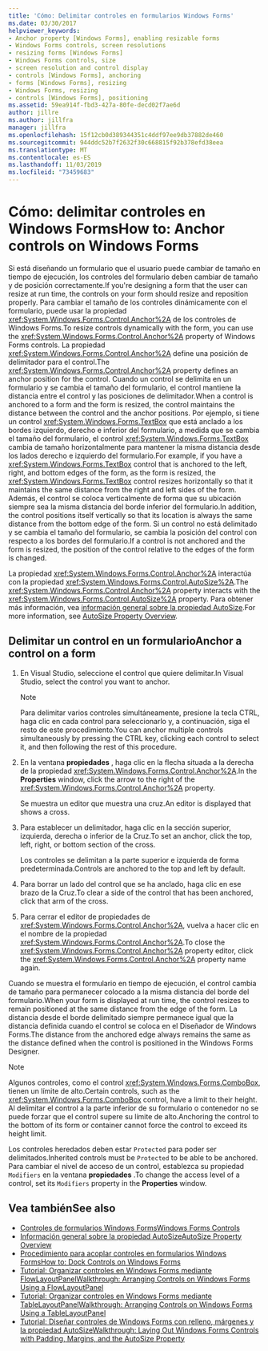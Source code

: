 ```yaml
---
title: 'Cómo: Delimitar controles en formularios Windows Forms'
ms.date: 03/30/2017
helpviewer_keywords:
- Anchor property [Windows Forms], enabling resizable forms
- Windows Forms controls, screen resolutions
- resizing forms [Windows Forms]
- Windows Forms controls, size
- screen resolution and control display
- controls [Windows Forms], anchoring
- forms [Windows Forms], resizing
- Windows Forms, resizing
- controls [Windows Forms], positioning
ms.assetid: 59ea914f-fbd3-427a-80fe-decd02f7ae6d
author: jillre
ms.author: jillfra
manager: jillfra
ms.openlocfilehash: 15f12cb0d389344351c4ddf97ee9db37882de460
ms.sourcegitcommit: 944ddc52b7f2632f30c668815f92b378efd38eea
ms.translationtype: MT
ms.contentlocale: es-ES
ms.lasthandoff: 11/03/2019
ms.locfileid: "73459683"
---
```

# <a name="how-to-anchor-controls-on-windows-forms"></a><span data-ttu-id="e92de-102">Cómo: delimitar controles en Windows Forms</span><span class="sxs-lookup"><span data-stu-id="e92de-102">How to: Anchor controls on Windows Forms</span></span>

<span data-ttu-id="e92de-103">Si está diseñando un formulario que el usuario puede cambiar de tamaño en tiempo de ejecución, los controles del formulario deben cambiar de tamaño y de posición correctamente.</span><span class="sxs-lookup"><span data-stu-id="e92de-103">If you're designing a form that the user can resize at run time, the controls on your form should resize and reposition properly.</span></span> <span data-ttu-id="e92de-104">Para cambiar el tamaño de los controles dinámicamente con el formulario, puede usar la propiedad <xref:System.Windows.Forms.Control.Anchor%2A> de los controles de Windows Forms.</span><span class="sxs-lookup"><span data-stu-id="e92de-104">To resize controls dynamically with the form, you can use the <xref:System.Windows.Forms.Control.Anchor%2A> property of Windows Forms controls.</span></span> <span data-ttu-id="e92de-105">La propiedad <xref:System.Windows.Forms.Control.Anchor%2A> define una posición de delimitador para el control.</span><span class="sxs-lookup"><span data-stu-id="e92de-105">The <xref:System.Windows.Forms.Control.Anchor%2A> property defines an anchor position for the control.</span></span> <span data-ttu-id="e92de-106">Cuando un control se delimita en un formulario y se cambia el tamaño del formulario, el control mantiene la distancia entre el control y las posiciones de delimitador.</span><span class="sxs-lookup"><span data-stu-id="e92de-106">When a control is anchored to a form and the form is resized, the control maintains the distance between the control and the anchor positions.</span></span> <span data-ttu-id="e92de-107">Por ejemplo, si tiene un control <xref:System.Windows.Forms.TextBox> que está anclado a los bordes izquierdo, derecho e inferior del formulario, a medida que se cambia el tamaño del formulario, el control <xref:System.Windows.Forms.TextBox> cambia de tamaño horizontalmente para mantener la misma distancia desde los lados derecho e izquierdo del formulario.</span><span class="sxs-lookup"><span data-stu-id="e92de-107">For example, if you have a <xref:System.Windows.Forms.TextBox> control that is anchored to the left, right, and bottom edges of the form, as the form is resized, the <xref:System.Windows.Forms.TextBox> control resizes horizontally so that it maintains the same distance from the right and left sides of the form.</span></span> <span data-ttu-id="e92de-108">Además, el control se coloca verticalmente de forma que su ubicación siempre sea la misma distancia del borde inferior del formulario.</span><span class="sxs-lookup"><span data-stu-id="e92de-108">In addition, the control positions itself vertically so that its location is always the same distance from the bottom edge of the form.</span></span> <span data-ttu-id="e92de-109">Si un control no está delimitado y se cambia el tamaño del formulario, se cambia la posición del control con respecto a los bordes del formulario.</span><span class="sxs-lookup"><span data-stu-id="e92de-109">If a control is not anchored and the form is resized, the position of the control relative to the edges of the form is changed.</span></span>

<span data-ttu-id="e92de-110">La propiedad <xref:System.Windows.Forms.Control.Anchor%2A> interactúa con la propiedad <xref:System.Windows.Forms.Control.AutoSize%2A>.</span><span class="sxs-lookup"><span data-stu-id="e92de-110">The <xref:System.Windows.Forms.Control.Anchor%2A> property interacts with the <xref:System.Windows.Forms.Control.AutoSize%2A> property.</span></span> <span data-ttu-id="e92de-111">Para obtener más información, vea [información general sobre la propiedad AutoSize](autosize-property-overview.md).</span><span class="sxs-lookup"><span data-stu-id="e92de-111">For more information, see [AutoSize Property Overview](autosize-property-overview.md).</span></span>

## <a name="anchor-a-control-on-a-form"></a><span data-ttu-id="e92de-112">Delimitar un control en un formulario</span><span class="sxs-lookup"><span data-stu-id="e92de-112">Anchor a control on a form</span></span>

1. <span data-ttu-id="e92de-113">En Visual Studio, seleccione el control que quiere delimitar.</span><span class="sxs-lookup"><span data-stu-id="e92de-113">In Visual Studio, select the control you want to anchor.</span></span>

    > [!NOTE]
    > <span data-ttu-id="e92de-114">Para delimitar varios controles simultáneamente, presione la tecla CTRL, haga clic en cada control para seleccionarlo y, a continuación, siga el resto de este procedimiento.</span><span class="sxs-lookup"><span data-stu-id="e92de-114">You can anchor multiple controls simultaneously by pressing the CTRL key, clicking each control to select it, and then following the rest of this procedure.</span></span>

2. <span data-ttu-id="e92de-115">En la ventana **propiedades** , haga clic en la flecha situada a la derecha de la propiedad <xref:System.Windows.Forms.Control.Anchor%2A>.</span><span class="sxs-lookup"><span data-stu-id="e92de-115">In the **Properties** window, click the arrow to the right of the <xref:System.Windows.Forms.Control.Anchor%2A> property.</span></span>

     <span data-ttu-id="e92de-116">Se muestra un editor que muestra una cruz.</span><span class="sxs-lookup"><span data-stu-id="e92de-116">An editor is displayed that shows a cross.</span></span>

3. <span data-ttu-id="e92de-117">Para establecer un delimitador, haga clic en la sección superior, izquierda, derecha o inferior de la Cruz.</span><span class="sxs-lookup"><span data-stu-id="e92de-117">To set an anchor, click the top, left, right, or bottom section of the cross.</span></span>

     <span data-ttu-id="e92de-118">Los controles se delimitan a la parte superior e izquierda de forma predeterminada.</span><span class="sxs-lookup"><span data-stu-id="e92de-118">Controls are anchored to the top and left by default.</span></span>

4. <span data-ttu-id="e92de-119">Para borrar un lado del control que se ha anclado, haga clic en ese brazo de la Cruz.</span><span class="sxs-lookup"><span data-stu-id="e92de-119">To clear a side of the control that has been anchored, click that arm of the cross.</span></span>

5. <span data-ttu-id="e92de-120">Para cerrar el editor de propiedades de <xref:System.Windows.Forms.Control.Anchor%2A>, vuelva a hacer clic en el nombre de la propiedad <xref:System.Windows.Forms.Control.Anchor%2A>.</span><span class="sxs-lookup"><span data-stu-id="e92de-120">To close the <xref:System.Windows.Forms.Control.Anchor%2A> property editor, click the <xref:System.Windows.Forms.Control.Anchor%2A> property name again.</span></span>

<span data-ttu-id="e92de-121">Cuando se muestra el formulario en tiempo de ejecución, el control cambia de tamaño para permanecer colocado a la misma distancia del borde del formulario.</span><span class="sxs-lookup"><span data-stu-id="e92de-121">When your form is displayed at run time, the control resizes to remain positioned at the same distance from the edge of the form.</span></span> <span data-ttu-id="e92de-122">La distancia desde el borde delimitado siempre permanece igual que la distancia definida cuando el control se coloca en el Diseñador de Windows Forms.</span><span class="sxs-lookup"><span data-stu-id="e92de-122">The distance from the anchored edge always remains the same as the distance defined when the control is positioned in the Windows Forms Designer.</span></span>

> [!NOTE]
> <span data-ttu-id="e92de-123">Algunos controles, como el control <xref:System.Windows.Forms.ComboBox>, tienen un límite de alto.</span><span class="sxs-lookup"><span data-stu-id="e92de-123">Certain controls, such as the <xref:System.Windows.Forms.ComboBox> control, have a limit to their height.</span></span> <span data-ttu-id="e92de-124">Al delimitar el control a la parte inferior de su formulario o contenedor no se puede forzar que el control supere su límite de alto.</span><span class="sxs-lookup"><span data-stu-id="e92de-124">Anchoring the control to the bottom of its form or container cannot force the control to exceed its height limit.</span></span>

<span data-ttu-id="e92de-125">Los controles heredados deben estar `Protected` para poder ser delimitados.</span><span class="sxs-lookup"><span data-stu-id="e92de-125">Inherited controls must be `Protected` to be able to be anchored.</span></span> <span data-ttu-id="e92de-126">Para cambiar el nivel de acceso de un control, establezca su propiedad `Modifiers` en la ventana **propiedades** .</span><span class="sxs-lookup"><span data-stu-id="e92de-126">To change the access level of a control, set its `Modifiers` property in the **Properties** window.</span></span>

## <a name="see-also"></a><span data-ttu-id="e92de-127">Vea también</span><span class="sxs-lookup"><span data-stu-id="e92de-127">See also</span></span>

- [<span data-ttu-id="e92de-128">Controles de formularios Windows Forms</span><span class="sxs-lookup"><span data-stu-id="e92de-128">Windows Forms Controls</span></span>](index.md)
- [<span data-ttu-id="e92de-129">Información general sobre la propiedad AutoSize</span><span class="sxs-lookup"><span data-stu-id="e92de-129">AutoSize Property Overview</span></span>](autosize-property-overview.md)
- [<span data-ttu-id="e92de-130">Procedimiento para acoplar controles en formularios Windows Forms</span><span class="sxs-lookup"><span data-stu-id="e92de-130">How to: Dock Controls on Windows Forms</span></span>](how-to-dock-controls-on-windows-forms.md)
- [<span data-ttu-id="e92de-131">Tutorial: Organizar controles en Windows Forms mediante FlowLayoutPanel</span><span class="sxs-lookup"><span data-stu-id="e92de-131">Walkthrough: Arranging Controls on Windows Forms Using a FlowLayoutPanel</span></span>](walkthrough-arranging-controls-on-windows-forms-using-a-flowlayoutpanel.md)
- [<span data-ttu-id="e92de-132">Tutorial: Organizar controles en Windows Forms mediante TableLayoutPanel</span><span class="sxs-lookup"><span data-stu-id="e92de-132">Walkthrough: Arranging Controls on Windows Forms Using a TableLayoutPanel</span></span>](walkthrough-arranging-controls-on-windows-forms-using-a-tablelayoutpanel.md)
- [<span data-ttu-id="e92de-133">Tutorial: Diseñar controles de Windows Forms con relleno, márgenes y la propiedad AutoSize</span><span class="sxs-lookup"><span data-stu-id="e92de-133">Walkthrough: Laying Out Windows Forms Controls with Padding, Margins, and the AutoSize Property</span></span>](windows-forms-controls-padding-autosize.md)
